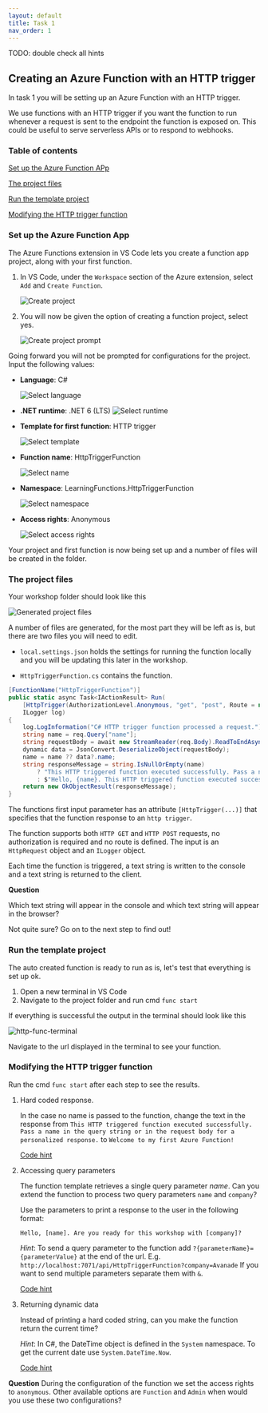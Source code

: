 ```yaml
---
layout: default
title: Task 1
nav_order: 1
---
```


TODO: double check all hints

## Creating an Azure Function with an HTTP trigger

In task 1 you will be setting up an Azure Function with an HTTP trigger.

We use functions with an HTTP trigger if you want the function to run whenever a request is sent to the endpoint the function is exposed on. This could be useful to serve serverless APIs or to respond to webhooks.

### Table of contents

[Set up the Azure Function APp](#set-up-the-azure-function-app)

[The project files](#the-project-files)

[Run the template project](#run-the-template-project)

[Modifying the HTTP trigger function](#modifying-the-http-trigger-function)

### Set up the Azure Function App

The Azure Functions extension in VS Code lets you create a function app project, along with your first function.

1. In VS Code, under the `Workspace` section of the Azure extension, select `Add` and `Create Function`.

   ![Create project](images/add-in-azure-extension.png)

2. You will now be given the option of creating a function project, select yes.

   ![Create project prompt](images/create-project-prompt.png)

Going forward you will not be prompted for configurations for the project. Input the following values:

- **Language**: C#

  ![Select language](images/select-language.png)

- **.NET runtime**: .NET 6 (LTS)
  ![Select runtime](images/select-runtime.png)

- **Template for first function**: HTTP trigger

  ![Select template](images/select-template.png)

- **Function name**: HttpTriggerFunction

  ![Select name](images/select-name.png)

- **Namespace**: LearningFunctions.HttpTriggerFunction

  ![Select namespace](images/select-namespace.png)

- **Access rights**: Anonymous

  ![Select access rights](images/select-accessrights.png)

Your project and first function is now being set up and a number of files will be created in the folder.

### The project files

Your workshop folder should look like this

![Generated project files](images/project-files.png)

A number of files are generated, for the most part they will be left as is, but there are two files you will need to edit.

- `local.settings.json` holds the settings for running the function locally and you will be updating this later in the workshop.

- `HttpTriggerFunction.cs` contains the function.

```cs
[FunctionName("HttpTriggerFunction")]
public static async Task<IActionResult> Run(
    [HttpTrigger(AuthorizationLevel.Anonymous, "get", "post", Route = null)] HttpRequest req,
    ILogger log)
{
    log.LogInformation("C# HTTP trigger function processed a request.");
    string name = req.Query["name"];
    string requestBody = await new StreamReader(req.Body).ReadToEndAsync();
    dynamic data = JsonConvert.DeserializeObject(requestBody);
    name = name ?? data?.name;
    string responseMessage = string.IsNullOrEmpty(name)
        ? "This HTTP triggered function executed successfully. Pass a name in the query string or in the request body for a personalized response."
        : $"Hello, {name}. This HTTP triggered function executed successfully.";
    return new OkObjectResult(responseMessage);
}
```

The functions first input parameter has an attribute `[HttpTrigger(...)]` that specifies that the function response to an `http trigger`.

The function supports both `HTTP GET` and `HTTP POST` requests, no authorization is required and no route is defined.
The input is an `HttpRequest` object and an `ILogger` object.

Each time the function is triggered, a text string is written to the console and a text string is returned to the client.

**Question**

Which text string will appear in the console and which text string will appear in the browser?

Not quite sure? Go on to the next step to find out!

### Run the template project

The auto created function is ready to run as is, let's test that everything is set up ok.

1. Open a new terminal in VS Code
2. Navigate to the project folder and run cmd `func start`

If everything is successful the output in the terminal should look like this

![http-func-terminal](images/http-func-terminal.png)

Navigate to the url displayed in the terminal to see your function.

### Modifying the HTTP trigger function

Run the cmd `func start` after each step to see the results.

1. Hard coded response.

   In the case no name is passed to the function, change the text in the response from
   `This HTTP triggered function executed successfully. Pass a name in the query string or in the request body for a personalized response.`
   to `Welcome to my first Azure Function!`

   [Code hint](https://github.com/acn-sbuad/avanade-workshop/tree/main/hints/HttpTriggerFunction/ModifyHttpTrigger/hardcodedResponse)

2. Accessing query parameters

   The function template retrieves a single query parameter _name_.
   Can you extend the function to process two query parameters `name` and `company`?

   Use the parameters to print a response to the user in the following format:

   `Hello, [name]. Are you ready for this workshop with [company]?`

   _Hint_: To send a query parameter to the function add `?{parameterName}={parameterValue}` at the end of the url. E.g. `http://localhost:7071/api/HttpTriggerFunction?company=Avanade` If you want to send multiple parameters separate them with `&`.

   [Code hint](https://github.com/acn-sbuad/avanade-workshop/tree/main/hints/HttpTriggerFunction/ModifyHttpTrigger/accessQueryParam)

3. Returning dynamic data

   Instead of printing a hard coded string, can you make the function return the current time?

   _Hint_: In C#, the DateTime object is defined in the `System` namespace. To get the current date use `System.DateTime.Now`.

   [Code hint](https://github.com/acn-sbuad/avanade-workshop/tree/main/hints/HttpTriggerFunction/ModifyHttpTrigger/dynamicResponse)

**Question**
During the configuration of the function we set the access rights to `anonymous`.
Other available options are `Function` and `Admin` when would you use these two configurations?
